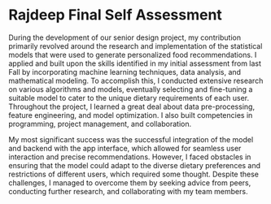 # Rajdeep Final Self Assessment

During the development of our senior design project, my contribution primarily revolved around the research and implementation of the statistical models that were used to generate personalized food recommendations. I applied and built upon the skills identified in my initial assessment from last Fall by incorporating machine learning techniques, data analysis, and mathematical modeling. To accomplish this, I conducted extensive research on various algorithms and models, eventually selecting and fine-tuning a suitable model to cater to the unique dietary requirements of each user. Throughout the project, I learned a great deal about data pre-processing, feature engineering, and model optimization. I also built competencies in programming, project management, and collaboration.

My most significant success was the successful integration of the model and backend with the app interface, which allowed for seamless user interaction and precise recommendations. However, I faced obstacles in ensuring that the model could adapt to the diverse dietary preferences and restrictions of different users, which required some thought. Despite these challenges, I managed to overcome them by seeking advice from peers, conducting further research, and collaborating with my team members.

